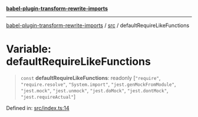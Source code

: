 [**babel-plugin-transform-rewrite-imports**](../../README.md)

***

[babel-plugin-transform-rewrite-imports](../../README.md) / [src](../README.md) / defaultRequireLikeFunctions

# Variable: defaultRequireLikeFunctions

> `const` **defaultRequireLikeFunctions**: readonly \[`"require"`, `"require.resolve"`, `"System.import"`, `"jest.genMockFromModule"`, `"jest.mock"`, `"jest.unmock"`, `"jest.doMock"`, `"jest.dontMock"`, `"jest.requireActual"`\]

Defined in: [src/index.ts:14](https://github.com/Xunnamius/babel-plugin-transform-rewrite-imports/blob/04cb03720cd5c4b4ccc3763758fd11307ea668ef/src/index.ts#L14)
